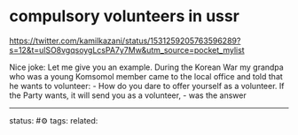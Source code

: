 # compulsory volunteers in ussr
https://twitter.com/kamilkazani/status/1531259205763596289?s=12&t=ulSO8vgqsoygLcsPA7y7Mw&utm_source=pocket_mylist

Nice joke:
Let me give you an example. During the Korean War my grandpa who was a young Komsomol member came to the local office and told that he wants to volunteer: - How do you dare to offer yourself as a volunteer. If the Party wants, it will send you as a volunteer, - was the answer

---
status: #⚙️ 
tags: 
related: 